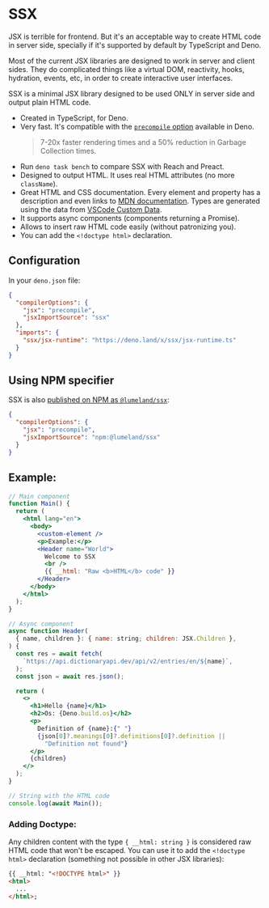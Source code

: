 # SSX

JSX is terrible for frontend. But it's an acceptable way to create HTML code in
server side, specially if it's supported by default by TypeScript and Deno.

Most of the current JSX libraries are designed to work in server and client
sides. They do complicated things like a virtual DOM, reactivity, hooks,
hydration, events, etc, in order to create interactive user interfaces.

SSX is a minimal JSX library designed to be used ONLY in server side and output
plain HTML code.

- Created in TypeScript, for Deno.
- Very fast. It's compatible with the
  [`precompile` option](https://deno.com/blog/v1.38#fastest-jsx-transform)
  available in Deno.
  > 7-20x faster rendering times and a 50% reduction in Garbage Collection
  > times.
- Run `deno task bench` to compare SSX with Reach and Preact.
- Designed to output HTML. It uses real HTML attributes (no more `className`).
- Great HTML and CSS documentation. Every element and property has a description
  and even links to [MDN documentation](https://developer.mozilla.org/). Types
  are generated using the data from
  [VSCode Custom Data](https://github.com/microsoft/vscode-custom-data).
- It supports async components (components returning a Promise).
- Allows to insert raw HTML code easily (without patronizing you).
- You can add the `<!doctype html>` declaration.

## Configuration

In your `deno.json` file:

```json
{
  "compilerOptions": {
    "jsx": "precompile",
    "jsxImportSource": "ssx"
  },
  "imports": {
    "ssx/jsx-runtime": "https://deno.land/x/ssx/jsx-runtime.ts"
  }
}
```

## Using NPM specifier

SSX is also
[published on NPM as `@lumeland/ssx`](https://www.npmjs.com/package/@lumeland/ssx):

```json
{
  "compilerOptions": {
    "jsx": "precompile",
    "jsxImportSource": "npm:@lumeland/ssx"
  }
}
```

## Example:

```jsx
// Main component
function Main() {
  return (
    <html lang="en">
      <body>
        <custom-element />
        <p>Example:</p>
        <Header name="World">
          Welcome to SSX
          <br />
          {{ __html: "Raw <b>HTML</b> code" }}
        </Header>
      </body>
    </html>
  );
}

// Async component
async function Header(
  { name, children }: { name: string; children: JSX.Children },
) {
  const res = await fetch(
    `https://api.dictionaryapi.dev/api/v2/entries/en/${name}`,
  );
  const json = await res.json();

  return (
    <>
      <h1>Hello {name}</h1>
      <h2>Os: {Deno.build.os}</h2>
      <p>
        Definition of {name}:{" "}
        {json[0]?.meanings[0]?.definitions[0]?.definition ||
          "Definition not found"}
      </p>
      {children}
    </>
  );
}

// String with the HTML code
console.log(await Main());
```

### Adding Doctype:

Any children content with the type `{ __html: string }` is considered raw HTML
code that won't be escaped. You can use it to add the `<!doctype html>`
declaration (something not possible in other JSX libraries):

```html
{{ __html: "<!DOCTYPE html>" }}
<html>
  ...
</html>;
```
